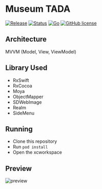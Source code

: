 # Museum TADA 
[![Release](https://img.shields.io/badge/release-v0.0.0.1-orange.svg)](https://github.com/zakuby/Museum-TADA/releases)
[![Status](https://img.shields.io/badge/status-beta-green.svg)](https://github.com/zakuby/Museum-TADA/releases)
[![Go](https://img.shields.io/badge/go-v1.10.x-blue.svg)](https://gitter.im/zakuby/Museum-TADA)
[![GitHub license](https://img.shields.io/badge/license-MIT-red.svg)](https://github.com/zakuby/Museum-TADA/blob/master/LICENSE)

## Architecture

MVVM (Model, View, ViewModel)

## Library Used

- RxSwift
- RxCocoa
- Moya
- ObjectMapper
- SDWebImage
- Realm
- SideMenu

## Running

- Clone this repository
- Run `pod install`
- Open the xcworkspace


## Preview

![preview](./museum_preview.gif)
